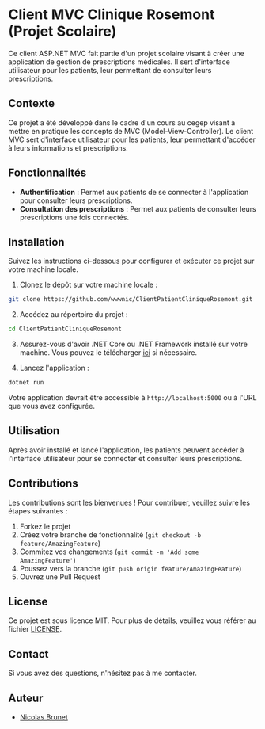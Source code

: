 # Client MVC Clinique Rosemont (Projet Scolaire)

Ce client ASP.NET MVC fait partie d'un projet scolaire visant à créer une application de gestion de prescriptions médicales. Il sert d'interface utilisateur pour les patients, leur permettant de consulter leurs prescriptions.

## Contexte

Ce projet a été développé dans le cadre d'un cours au cegep visant à mettre en pratique les concepts de MVC (Model-View-Controller). Le client MVC sert d'interface utilisateur pour les patients, leur permettant d'accéder à leurs informations et prescriptions.

## Fonctionnalités

- **Authentification** : Permet aux patients de se connecter à l'application pour consulter leurs prescriptions.
- **Consultation des prescriptions** : Permet aux patients de consulter leurs prescriptions une fois connectés.

## Installation

Suivez les instructions ci-dessous pour configurer et exécuter ce projet sur votre machine locale.

1. Clonez le dépôt sur votre machine locale :

```bash
git clone https://github.com/wwwnic/ClientPatientCliniqueRosemont.git
```

2. Accédez au répertoire du projet :

```bash
cd ClientPatientCliniqueRosemont
```

3. Assurez-vous d'avoir .NET Core ou .NET Framework installé sur votre machine. Vous pouvez le télécharger [ici](https://dotnet.microsoft.com/download) si nécessaire.

4. Lancez l'application :

```bash
dotnet run
```

Votre application devrait être accessible à `http://localhost:5000` ou à l'URL que vous avez configurée.

## Utilisation

Après avoir installé et lancé l'application, les patients peuvent accéder à l'interface utilisateur pour se connecter et consulter leurs prescriptions.

## Contributions

Les contributions sont les bienvenues ! Pour contribuer, veuillez suivre les étapes suivantes :

1. Forkez le projet
2. Créez votre branche de fonctionnalité (`git checkout -b feature/AmazingFeature`)
3. Commitez vos changements (`git commit -m 'Add some AmazingFeature'`)
4. Poussez vers la branche (`git push origin feature/AmazingFeature`)
5. Ouvrez une Pull Request

## License

Ce projet est sous licence MIT. Pour plus de détails, veuillez vous référer au fichier [LICENSE](LICENSE).

## Contact

Si vous avez des questions, n'hésitez pas à me contacter.

## Auteur

- [Nicolas Brunet](https://github.com/wwwnic)
